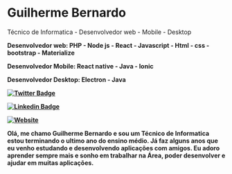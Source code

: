 <h1>Guilherme Bernardo</h1>

<p>Técnico de Informatica - Desenvolvedor web - Mobile - Desktop </p>
<p> <strong>Desenvolvedor web:<strong> PHP - Node js - React - Javascript - Html - css - bootstrap - Materialize </p>
<p> <strong>Desenvolvedor Mobile:<strong> React native - Java - Ionic </p>
<p> <strong>Desenvolvedor Desktop:<strong> Electron - Java </p>
  
[![Twitter Badge](https://img.shields.io/badge/-@guilherme_bernardo-292929?style=for-the-badge&labelColor=292929&logo=facebook&logoColor=white&link=https://facebook.com/)](https://www.facebook.com/guilherme.bernardo.5682/)
  
[![Linkedin Badge](https://img.shields.io/badge/-Guilherme%_Bernardo-292929?style=for-the-badge&logo=Linkedin&logoColor=white&link=https://www.linkedin.com/in/guilherme-bernardo-silva-789217194/)](https://www.linkedin.com/in/guilherme-bernardo-silva-789217194/)

[![Website](https://img.shields.io/badge/-Portifólio-292929?style=for-the-badge&link=gui25.github.io/main/#home)](gui25.github.io/main/#home) 

<p>Olá, me chamo Guilherme Bernardo e sou um Técnico de Informatica estou terminando o ultimo ano do ensino médio. Já faz alguns anos que eu venho estudando e desenvolvendo aplicações com amigos. Eu adoro aprender sempre mais e sonho em trabalhar na Área, poder desenvolver e ajudar em muitas aplicações.</p>
